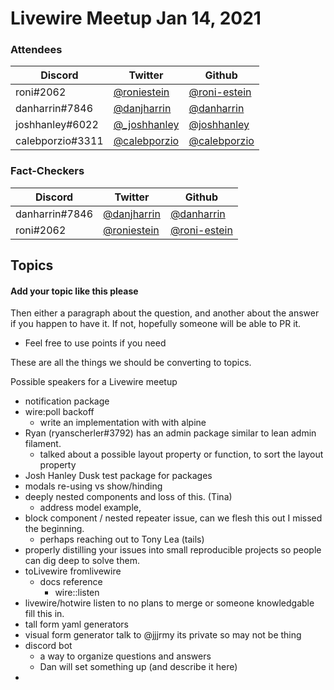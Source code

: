 # Livewire Meetup Jan 14, 2021

### Attendees
| Discord | Twitter | Github |
|--|--|--|
| roni#2062 | [@roniestein](https://twitter.com/roniestein) | [@roni-estein](https://github.com/roni-estein) |
| danharrin#7846 | [@danjharrin](https://twitter.com/danharrin) | [@danharrin](https://github.com/danharrin) |
| joshhanley#6022 | [@_joshhanley](https://twitter.com/_joshhanley) | [@joshhanley](https://github.com/joshhanley) |
| calebporzio#3311 | [@calebporzio](https://twitter.com/calebporzio) | [@calebporzio](https://github.com/calebporzio) |


### Fact-Checkers
| Discord | Twitter | Github |
|--|--|--|
| danharrin#7846 | [@danjharrin](https://twitter.com/danharrin) | [@danharrin](https://github.com/danharrin) |
| roni#2062 | [@roniestein](https://twitter.com/roniestein) | [@roni-estein](https://github.com/roni-estein) |

## Topics

#### Add your topic like this please

Then either a paragraph about the question, and another about the answer if you happen to have it. If not, hopefully someone will be able to PR it.

- Feel free to use points if you need

These are all the things we should be converting to topics.

Possible speakers for a Livewire meetup
- notification package
- wire:poll backoff
	- write an implementation with with alpine
- Ryan (ryanscherler#3792) has an admin package similar to lean admin filament.
	- talked about a possible layout property or function, to sort the layout property
- Josh Hanley Dusk test package for packages
- modals re-using vs show/hinding
- deeply nested components and loss of this. (Tina)
	- address model example, 
- block component / nested repeater issue, can we flesh this out I missed the beginning.
	- perhaps reaching out to Tony Lea (tails)
- properly distilling your issues into small reproducible projects so people can dig deep to solve them.
- toLivewire fromlivewire
	- docs reference
		- wire::listen
- livewire/hotwire listen to no plans to merge or someone knowledgable fill this in.
- tall form yaml generators
- visual form generator talk to @jjjrmy its private so may not be thing
- discord bot 
	- a way to organize questions and answers
	- Dan will set something up (and describe it here)
- 